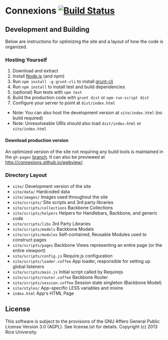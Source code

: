 # Connexions [![Build Status](https://travis-ci.org/Connexions/webview.png)](https://travis-ci.org/Connexions/webview)

## Development and Building

Below are instructions for optimizing the site and a layout of how the code is organized.

### Hosting Yourself

1. Download and extract
2. Install [Node.js](http://nodejs.org) (and npm)
3. Run `npm install -g grunt-cli` to install [grunt-cli](https://github.com/gruntjs/grunt-cli)
4. Run `npm install` to install test and build dependencies
5. (optional) Run tests with `npm test`
6. Build the production code with `grunt dist` or `npm run-script dist`
7. Configure your server to point at `dist/index.html`
  * Note: You can also host the development version at `site/index.html` (no build required)
  * Note: Unresolveable URIs should also load `dist/index.html` or `site/index.html`

#### Download production version

An optimized version of the site not requiring any build tools is
maintained in the `gh-pages` [branch](https://github.com/Connexions/webview/tree/gh-pages).
It can also be previewed at http://connexions.github.io/webview/.

### Directory Layout

* `site/`                       Development version of the site
* `site/data/`                  Hardcoded data
* `site/images/`                Images used throughout the site
* `site/scripts/`               Site scripts and 3rd party libraries
* `site/scripts/collections`    Backbone Collections
* `site/scripts/helpers`        Helpers for Handlebars, Backbone, and generic code
* `site/scripts/libs`           3rd Party Libraries
* `site/scripts/models`         Backbone Models
* `site/scripts/modules`        Self-contained, Reusable Modules used to construct pages
* `site/scripts/pages`          Backbone Views representing an entire page (or the entire viewport)
* `site/scripts/config.js`      Require.js configuration
* `site/scripts/loader.coffee`  App loader, responsible for setting up global listeners
* `site/scripts/main.js`        Initial script called by Requirejs
* `site/scripts/router.coffee`  Backbone Router
* `site/scripts/session.coffee` Session state singleton (Backbone Model)
* `site/styles/`                App-specific LESS variables and mixins
* `index.html`                  App's HTML Page

License
-------

This software is subject to the provisions of the GNU Affero General Public License Version 3.0 (AGPL). See license.txt for details. Copyright (c) 2013 Rice University.